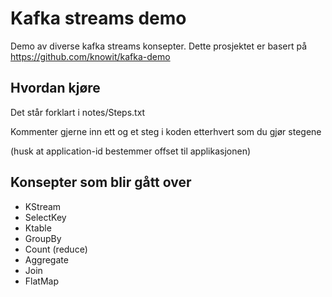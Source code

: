 # Kafka streams demo
Demo av diverse kafka streams konsepter.
Dette prosjektet er basert på https://github.com/knowit/kafka-demo

## Hvordan kjøre
Det står forklart i notes/Steps.txt

Kommenter gjerne inn ett og et steg i koden etterhvert som du gjør stegene 

(husk at application-id bestemmer offset til applikasjonen) 

## Konsepter som blir gått over
* KStream
* SelectKey
* Ktable
* GroupBy
* Count (reduce)
* Aggregate
* Join
* FlatMap
